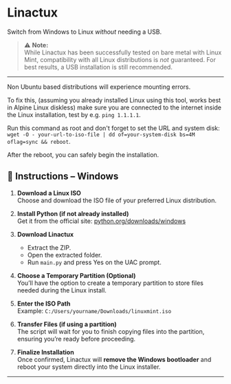 # Linactux 
Switch from Windows to Linux *without* needing a USB.

> ⚠️ **Note:**  
While Linactux has been successfully tested on bare metal with Linux Mint, compatibility with all Linux distributions is *not* guaranteed. For best results, a USB installation is still recommended.

---

Non Ubuntu based distributions will experience mounting errors.

To fix this, (assuming you already installed Linux using this tool, works best in Alpine Linux diskless) make sure you are connected to the internet inside the Linux installation, test by e.g. `ping 1.1.1.1`.

Run this command as root and don't forget to set the URL and system disk: `wget -O - your-url-to-iso-file | dd of=your-system-disk bs=4M oflag=sync && reboot`.

After the reboot, you can safely begin the installation.


## 🔧 Instructions – Windows

1. **Download a Linux ISO**  
   Choose and download the ISO file of your preferred Linux distribution.

2. **Install Python (if not already installed)**  
   Get it from the official site: [python.org/downloads/windows](https://www.python.org/downloads/windows)

3. **Download Linactux**  
   - Extract the ZIP.  
   - Open the extracted folder.  
   - Run `main.py` and press Yes on the UAC prompt.

4. **Choose a Temporary Partition (Optional)**  
   You’ll have the option to create a temporary partition to store files needed during the Linux install.

5. **Enter the ISO Path**  
   Example: `C:/Users/yourname/Downloads/linuxmint.iso`

6. **Transfer Files (if using a partition)**  
   The script will wait for you to finish copying files into the partition, ensuring you’re ready before proceeding.

7. **Finalize Installation**  
   Once confirmed, Linactux will **remove the Windows bootloader** and reboot your system directly into the Linux installer.

---
